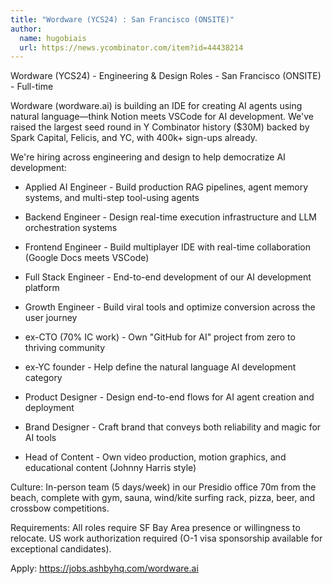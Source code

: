 ```yaml
---
title: "Wordware (YCS24) : San Francisco (ONSITE)"
author:
  name: hugobiais
  url: https://news.ycombinator.com/item?id=44438214
---
```

Wordware (YCS24) - Engineering &amp; Design Roles - San Francisco (ONSITE) - Full-time

Wordware (wordware.ai) is building an IDE for creating AI agents using natural language—think Notion meets VSCode for AI development. We&#x27;ve raised the largest seed round in Y Combinator history ($30M) backed by Spark Capital, Felicis, and YC, with 400k+ sign-ups already.

We&#x27;re hiring across engineering and design to help democratize AI development:

- Applied AI Engineer - Build production RAG pipelines, agent memory systems, and multi-step tool-using agents
- Backend Engineer - Design real-time execution infrastructure and LLM orchestration systems
- Frontend Engineer - Build multiplayer IDE with real-time collaboration (Google Docs meets VSCode)
- Full Stack Engineer - End-to-end development of our AI development platform
- Growth Engineer - Build viral tools and optimize conversion across the user journey
- ex-CTO (70% IC work) - Own &quot;GitHub for AI&quot; project from zero to thriving community
- ex-YC founder - Help define the natural language AI development category

- Product Designer - Design end-to-end flows for AI agent creation and deployment
- Brand Designer - Craft brand that conveys both reliability and magic for AI tools
- Head of Content - Own video production, motion graphics, and educational content (Johnny Harris style)

Culture: In-person team (5 days&#x2F;week) in our Presidio office 70m from the beach, complete with gym, sauna, wind&#x2F;kite surfing rack, pizza, beer, and crossbow competitions.

Requirements: All roles require SF Bay Area presence or willingness to relocate. US work authorization required (O-1 visa sponsorship available for exceptional candidates).

Apply: <a href="https:&#x2F;&#x2F;jobs.ashbyhq.com&#x2F;wordware.ai" rel="nofollow">https:&#x2F;&#x2F;jobs.ashbyhq.com&#x2F;wordware.ai</a>
<JobApplication />
